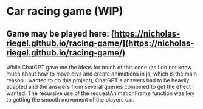 # Car racing game (WIP)

## Game may be played here: [https://nicholas-riegel.github.io/racing-game/](https://nicholas-riegel.github.io/racing-game/)

While ChatGPT gave me the ideas for much of this code (as I do not know much about how to move divs and create animations in js, which is the main reason I wanted to do this project), ChatGPT's answers had to be heavily adapted and the answers from several queries combined to get the effect I wanted. The recursive use of the requestAnimationFrame function was key to getting the smooth movement of the players car. 
